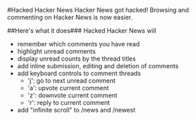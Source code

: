 #Hacked Hacker News
Hacker News got hacked! Browsing and commenting on Hacker News is now easier.

##Here's what it does###
Hacked Hacker News will
* remember which comments you have read
* highlight unread comments
* display unread counts by the thread titles
* add inline submission, editing and deletion of comments
* add keyboard controls to comment threads
  * 'j': go to next unread comment
  * 'a': upvote current comment
  * 'z': downvote current comment
  * 'r': reply to current comment
* add "infinite scroll" to /news and /newest
